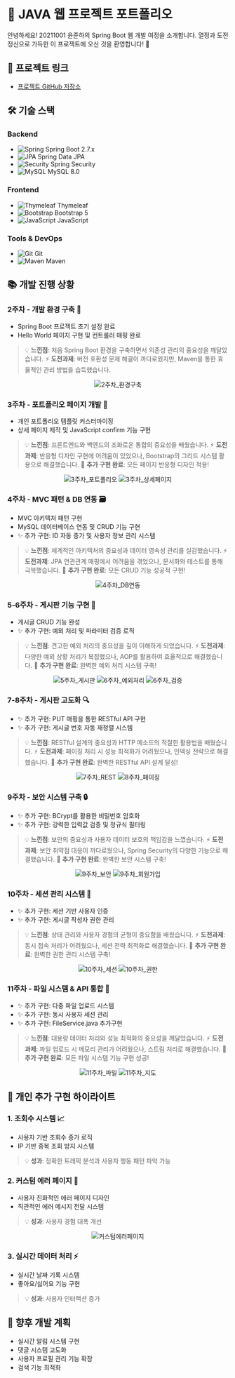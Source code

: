 # 🌱 JAVA 웹 프로젝트 포트폴리오

안녕하세요! 20211001 윤준하의 Spring Boot 웹 개발 여정을 소개합니다.
열정과 도전정신으로 가득한 이 프로젝트에 오신 것을 환영합니다! 🎉

## 🔗 프로젝트 링크

- [프로젝트 GitHub 저장소](https://github.com/YJlang/JAVAWEB2)

## 🛠 기술 스택

### Backend
- ![Spring](https://img.shields.io/badge/-Spring-6DB33F?style=flat-square&logo=spring&logoColor=white) Spring Boot 2.7.x
- ![JPA](https://img.shields.io/badge/-JPA-59666C?style=flat-square&logo=hibernate&logoColor=white) Spring Data JPA
- ![Security](https://img.shields.io/badge/-Spring%20Security-6DB33F?style=flat-square&logo=springsecurity&logoColor=white) Spring Security
- ![MySQL](https://img.shields.io/badge/-MySQL-4479A1?style=flat-square&logo=mysql&logoColor=white) MySQL 8.0

### Frontend
- ![Thymeleaf](https://img.shields.io/badge/-Thymeleaf-005F0F?style=flat-square&logo=thymeleaf&logoColor=white) Thymeleaf
- ![Bootstrap](https://img.shields.io/badge/-Bootstrap-7952B3?style=flat-square&logo=bootstrap&logoColor=white) Bootstrap 5
- ![JavaScript](https://img.shields.io/badge/-JavaScript-F7DF1E?style=flat-square&logo=javascript&logoColor=black) JavaScript

### Tools & DevOps
- ![Git](https://img.shields.io/badge/-Git-F05032?style=flat-square&logo=git&logoColor=white) Git
- ![Maven](https://img.shields.io/badge/-Maven-C71A36?style=flat-square&logo=apachemaven&logoColor=white) Maven

## 📚 개발 진행 상황

### 2주차 - 개발 환경 구축 🔧
- Spring Boot 프로젝트 초기 설정 완료
- Hello World 페이지 구현 및 컨트롤러 매핑 완료
> 💡 **느낀점**: 처음 Spring Boot 환경을 구축하면서 의존성 관리의 중요성을 깨달았습니다.
> ⚡ **도전과제**: 버전 호환성 문제 해결이 까다로웠지만, Maven을 통한 효율적인 관리 방법을 습득했습니다.
<div align="center">
  <img src="image-3.png" alt="2주차_환경구축">
</div>

### 3주차 - 포트폴리오 페이지 개발 🎨
- 개인 포트폴리오 템플릿 커스터마이징
- 상세 페이지 제작 및 JavaScript confirm 기능 구현
> 💡 **느낀점**: 프론트엔드와 백엔드의 조화로운 통합의 중요성을 배웠습니다.
> ⚡ **도전과제**: 반응형 디자인 구현에 어려움이 있었으나, Bootstrap의 그리드 시스템 활용으로 해결했습니다.
> 🌟 **추가 구현 완료**: 모든 페이지 반응형 디자인 적용!
<div align="center">
  <img src="image-1.png" alt="3주차_포트폴리오">
  <img src="image-2.png" alt="3주차_상세페이지">
</div>

### 4주차 - MVC 패턴 & DB 연동 🗃
- MVC 아키텍처 패턴 구현
- MySQL 데이터베이스 연동 및 CRUD 기능 구현
- ✨ 추가 구현: ID 자동 증가 및 사용자 정보 관리 시스템
> 💡 **느낀점**: 체계적인 아키텍처의 중요성과 데이터 영속성 관리를 실감했습니다.
> ⚡ **도전과제**: JPA 연관관계 매핑에서 어려움을 겪었으나, 문서화와 테스트를 통해 극복했습니다.
> 🌟 **추가 구현 완료**: 모든 CRUD 기능 성공적 구현!
<div align="center">
  <img src="image.png" alt="4주차_DB연동">
</div>

### 5-6주차 - 게시판 기능 구현 📝
- 게시글 CRUD 기능 완성
- ✨ 추가 구현: 예외 처리 및 파라미터 검증 로직
> 💡 **느낀점**: 견고한 예외 처리의 중요성을 깊이 이해하게 되었습니다.
> ⚡ **도전과제**: 다양한 예외 상황 처리가 복잡했으나, AOP를 활용하여 효율적으로 해결했습니다.
> 🌟 **추가 구현 완료**: 완벽한 예외 처리 시스템 구축!
<div align="center">
  <img src="image-5.png" alt="5주차_게시판">
  <img src="image-4.png" alt="6주차_예외처리">
  <img src="image-6.png" alt="6주차_검증">
</div>

### 7-8주차 - 게시판 고도화 🔍
- ✨ 추가 구현: PUT 매핑을 통한 RESTful API 구현
- ✨ 추가 구현: 게시글 번호 자동 재정렬 시스템
> 💡 **느낀점**: RESTful 설계의 중요성과 HTTP 메소드의 적절한 활용법을 배웠습니다.
> ⚡ **도전과제**: 페이징 처리 시 성능 최적화가 어려웠으나, 인덱싱 전략으로 해결했습니다.
> 🌟 **추가 구현 완료**: 완벽한 RESTful API 설계 달성!
<div align="center">
  <img src="image-7.png" alt="7주차_REST">
  <img src="image-10.png" alt="8주차_페이징">
</div>

### 9주차 - 보안 시스템 구축 🔒
- ✨ 추가 구현: BCrypt를 활용한 비밀번호 암호화
- ✨ 추가 구현: 강력한 입력값 검증 및 정규식 필터링
> 💡 **느낀점**: 보안의 중요성과 사용자 데이터 보호의 책임감을 느꼈습니다.
> ⚡ **도전과제**: 보안 취약점 대응이 까다로웠으나, Spring Security의 다양한 기능으로 해결했습니다.
> 🌟 **추가 구현 완료**: 완벽한 보안 시스템 구축!
<div align="center">
  <img src="image-11.png" alt="9주차_보안">
  <img src="image-13.png" alt="9주차_회원가입">
</div>

### 10주차 - 세션 관리 시스템 🍪
- ✨ 추가 구현: 세션 기반 사용자 인증
- ✨ 추가 구현: 게시글 작성자 권한 관리
> 💡 **느낀점**: 상태 관리와 사용자 경험의 균형이 중요함을 배웠습니다.
> ⚡ **도전과제**: 동시 접속 처리가 어려웠으나, 세션 전략 최적화로 해결했습니다.
> 🌟 **추가 구현 완료**: 완벽한 권한 관리 시스템 구축!
<div align="center">
  <img src="image-14.png" alt="10주차_세션">
  <img src="image-17.png" alt="10주차_권한">
</div>

### 11주차 - 파일 시스템 & API 통합 📁
- ✨ 추가 구현: 다중 파일 업로드 시스템
- ✨ 추가 구현: 동시 사용자 세션 관리
- ✨ 추가 구현: FileService.java 추가구현
> 💡 **느낀점**: 대용량 데이터 처리와 성능 최적화의 중요성을 깨달았습니다.
> ⚡ **도전과제**: 파일 업로드 시 메모리 관리가 어려웠으나, 스트림 처리로 해결했습니다.
> 🌟 **추가 구현 완료**: 모든 파일 시스템 기능 구현 성공!
<div align="center">
  <img src="image-19.png" alt="11주차_파일">
  <img src="image-22.png" alt="11주차_지도">
</div>

## 🌟 개인 추가 구현 하이라이트

### 1. 조회수 시스템 📈
- 사용자 기반 조회수 증가 로직
- IP 기반 중복 조회 방지 시스템
> 💡 **성과**: 정확한 트래픽 분석과 사용자 행동 패턴 파악 가능

### 2. 커스텀 에러 페이지 🎨
- 사용자 친화적인 에러 페이지 디자인
- 직관적인 에러 메시지 전달 시스템
> 💡 **성과**: 사용자 경험 대폭 개선
<div align="center">
  <img src="image-18.png" alt="커스텀에러페이지">
</div>

### 3. 실시간 데이터 처리 ⚡
- 실시간 날짜 기록 시스템
- 좋아요/싫어요 기능 구현
> 💡 **성과**: 사용자 인터랙션 증가

## 🎯 향후 개발 계획
- 실시간 알림 시스템 구현
- 댓글 시스템 고도화
- 사용자 프로필 관리 기능 확장
- 검색 기능 최적화
